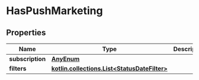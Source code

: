 
# HasPushMarketing

## Properties
| Name | Type | Description | Notes |
| ------------ | ------------- | ------------- | ------------- |
| **subscription** | [**AnyEnum**](AnyEnum.md) |  |  |
| **filters** | [**kotlin.collections.List&lt;StatusDateFilter&gt;**](StatusDateFilter.md) |  |  [optional] |



